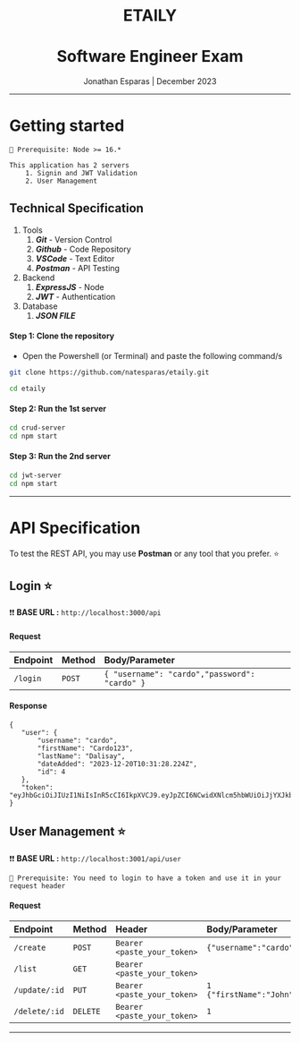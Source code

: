 <div align="center">
    <h1>ETAILY</h1>
    <h1>Software Engineer Exam</h1>
    <p align="center">
        <p>Jonathan Esparas | December 2023 </p>
    </p>
</div>

<hr>

# Getting started

```
🚀 Prerequisite: Node >= 16.*

This application has 2 servers
    1. Signin and JWT Validation
    2. User Management
```

## Technical Specification
1. Tools
   1. ***Git*** - Version Control
   2. ***Github*** - Code Repository
   3. ***VSCode*** - Text Editor
   4. ***Postman*** - API Testing
2. Backend
   1. ***ExpressJS*** - Node
   2. ***JWT*** - Authentication
3. Database
   1. ***JSON FILE***

#### Step 1: Clone the repository
   - Open the Powershell (or Terminal) and paste the following command/s
```bash
git clone https://github.com/natesparas/etaily.git
```

```bash
cd etaily
```


#### Step 2: Run the 1st server
```bash
cd crud-server
cd npm start
```

#### Step 3: Run the 2nd server
```bash
cd jwt-server
cd npm start
```

<hr>


# API Specification
To test the REST API, you may use **Postman** or any tool that you prefer. ⭐️

## Login ⭐️
:exclamation::exclamation: **BASE URL :** `http://localhost:3000/api`
#### Request
| Endpoint | Method | Body/Parameter |
| :--- | :--- | :--- |
| `/login` | `POST` | ```{ "username": "cardo","password": "cardo" }``` |

#### Response

 ```
 {
    "user": {
        "username": "cardo",
        "firstName": "Cardo123",
        "lastName": "Dalisay",
        "dateAdded": "2023-12-20T10:31:28.224Z",
        "id": 4
    },
    "token": "eyJhbGciOiJIUzI1NiIsInR5cCI6IkpXVCJ9.eyJpZCI6NCwidXNlcm5hbWUiOiJjYXJkbyIsImlhdCI6MTcwMzA3MjU0NywiZXhwIjoxNzAzMDc2MTQ3fQ.PuPFfapTRYM5K986BfEdjlyJHqILD4o0ojq50yHmJeo"
}
```



## User Management ⭐️
:exclamation::exclamation: **BASE URL :** `http://localhost:3001/api/user`

```
🚀 Prerequisite: You need to login to have a token and use it in your request header
```

#### Request
| Endpoint | Method | Header | Body/Parameter |
| :--- | :--- | :--- | :--- |
| `/create` | `POST` | `Bearer <paste_your_token>` | `{"username":"cardo","firstName":"Cardo","lastName":"Dalisay","password":"cardo"}` |
| `/list` | `GET` | `Bearer <paste_your_token>` |  |
| `/update/:id` | `PUT` | `Bearer <paste_your_token>` | `1` <br> `{"firstName":"John"}` |
| `/delete/:id` | `DELETE` | `Bearer <paste_your_token>` | ```1``` |


<hr>


